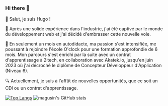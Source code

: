 ### Hi there 👋


👋 Salut, je suis Hugo !

🔄 Après une solide expérience dans l'industrie, j'ai été captivé par le monde du développement web et j'ai décidé d'embrasser cette nouvelle voie.

🚀 En seulement un mois en autodidacte, ma passion s'est intensifiée, me poussant à rejoindre l'école O'clock pour une formation approfondie de 6 mois. Mon parcours s'est enrichi par la suite avec un contrat d'apprentissage à 2itech, en collaboration avec Akatek.io, jusqu'en juin 2023 où j'ai décroché le diplôme de Concepteur Développeur d'Application (Niveau 6).

🔍 Actuellement, je suis à l'affût de nouvelles opportunités, que ce soit un CDI ou un contrat d'apprentissage.

[![Top Langs](https://github-readme-stats-magusin.vercel.app/api/top-langs/?username=magusin&count_private=true&theme=radical&langs_count=8)](https://github.com/magusin/github-readme-stats)
![magusin's GitHub stats](https://github-readme-stats-magusin.vercel.app/api?username=magusin&show_icons=true&theme=radical&hide=stars,issues&count_private=true&include_all_commits=true)





